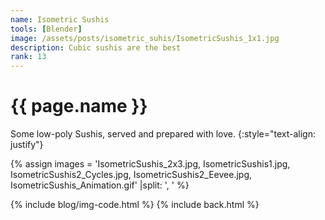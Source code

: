 ```yaml
---
name: Isometric Sushis
tools: [Blender]
image: /assets/posts/isometric_suhis/IsometricSushis_1x1.jpg
description: Cubic sushis are the best
rank: 13
---
```


# {{ page.name }}
Some low-poly Sushis, served and prepared with love.
{:style="text-align: justify"}

{% assign images = 'IsometricSushis_2x3.jpg, IsometricSushis1.jpg, IsometricSushis2_Cycles.jpg, IsometricSushis2_Eevee.jpg, IsometricSushis_Animation.gif'  |split: ', ' %}

{% include blog/img-code.html %}
{% include back.html %}
